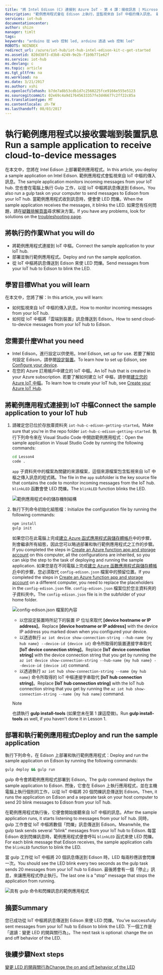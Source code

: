 ```yaml
---
title: "將 Intel Edison (C) 連接到 Azure IoT - 第 4 課：接收訊息 | Microsoft Docs"
description: "範例應用程式會在 Edison 上執行，並監視來自 IoT 中樞的傳入訊息。 新的 Gulp 工作會從 IoT 中樞將訊息傳送到 Edison 來使 LED 閃爍。"
services: iot-hub
documentationcenter: 
author: shizn
manager: timlt
tags: 
keywords: "arduino 從 web 控制 led, arduino 透過 web 控制 led"
ROBOTS: NOINDEX
redirect_url: /azure/iot-hub/iot-hub-intel-edison-kit-c-get-started
ms.assetid: 820d38f3-d3b8-4249-9e2b-f1b9b771e62f
ms.service: iot-hub
ms.devlang: c
ms.topic: article
ms.tgt_pltfrm: na
ms.workload: na
ms.date: 3/21/2017
ms.author: xshi
ms.openlocfilehash: b7de7a8b53cdb1d7c2560225fce9166e555e5123
ms.sourcegitcommit: 02e69c4a9d17645633357fe3d46677c2ff22c85a
ms.translationtype: MT
ms.contentlocale: zh-TW
ms.lasthandoff: 08/03/2017
---
```

# <a name="run-a-sample-application-to-receive-cloud-to-device-messages"></a><span data-ttu-id="c8f4d-105">執行範例應用程式以接收雲端到裝置訊息</span><span class="sxs-lookup"><span data-stu-id="c8f4d-105">Run a sample application to receive cloud-to-device messages</span></span>
<span data-ttu-id="c8f4d-106">在本文中，您將在 Intel Edison 上部署範例應用程式。</span><span class="sxs-lookup"><span data-stu-id="c8f4d-106">In this article, you deploy a sample application on Intel Edison.</span></span> <span data-ttu-id="c8f4d-107">範例應用程式會監視來自 IoT 中樞的傳入訊息。</span><span class="sxs-lookup"><span data-stu-id="c8f4d-107">The sample application monitors incoming messages from your IoT hub.</span></span> <span data-ttu-id="c8f4d-108">您也會在電腦上執行 Gulp 工作，以從 IoT 中樞將訊息傳送到 Edison。</span><span class="sxs-lookup"><span data-stu-id="c8f4d-108">You also run a gulp task on your computer to send messages to Edison from your IoT hub.</span></span> <span data-ttu-id="c8f4d-109">當範例應用程式收到訊息時，便會使 LED 閃爍。</span><span class="sxs-lookup"><span data-stu-id="c8f4d-109">When the sample application receives the messages, it blinks the LED.</span></span> <span data-ttu-id="c8f4d-110">如果您有任何問題，請在[疑難排解頁面][troubleshooting]尋求解決方案。</span><span class="sxs-lookup"><span data-stu-id="c8f4d-110">If you have any problems, look for solutions on the [troubleshooting page][troubleshooting].</span></span>

## <a name="what-you-will-do"></a><span data-ttu-id="c8f4d-111">將執行的作業</span><span class="sxs-lookup"><span data-stu-id="c8f4d-111">What you will do</span></span>
* <span data-ttu-id="c8f4d-112">將範例應用程式連接到 IoT 中樞。</span><span class="sxs-lookup"><span data-stu-id="c8f4d-112">Connect the sample application to your IoT hub.</span></span>
* <span data-ttu-id="c8f4d-113">部署並執行範例應用程式。</span><span class="sxs-lookup"><span data-stu-id="c8f4d-113">Deploy and run the sample application.</span></span>
* <span data-ttu-id="c8f4d-114">從 IoT 中樞將訊息傳送到 Edison 來使 LED 閃爍。</span><span class="sxs-lookup"><span data-stu-id="c8f4d-114">Send messages from your IoT hub to Edison to blink the LED.</span></span>

## <a name="what-you-will-learn"></a><span data-ttu-id="c8f4d-115">學習目標</span><span class="sxs-lookup"><span data-stu-id="c8f4d-115">What you will learn</span></span>
<span data-ttu-id="c8f4d-116">在本文中，您將了解：</span><span class="sxs-lookup"><span data-stu-id="c8f4d-116">In this article, you will learn:</span></span>
* <span data-ttu-id="c8f4d-117">如何監視來自 IoT 中樞的傳入訊息。</span><span class="sxs-lookup"><span data-stu-id="c8f4d-117">How to monitor incoming messages from your IoT hub.</span></span>
* <span data-ttu-id="c8f4d-118">如何從 IoT 中樞將「雲端到裝置」訊息傳送到 Edison。</span><span class="sxs-lookup"><span data-stu-id="c8f4d-118">How to send cloud-to-device messages from your IoT hub to Edison.</span></span>

## <a name="what-you-need"></a><span data-ttu-id="c8f4d-119">您需要什麼</span><span class="sxs-lookup"><span data-stu-id="c8f4d-119">What you need</span></span>
* <span data-ttu-id="c8f4d-120">Intel Edison，進行設定以供使用。</span><span class="sxs-lookup"><span data-stu-id="c8f4d-120">Intel Edison, set up for use.</span></span> <span data-ttu-id="c8f4d-121">若要了解如何設定 Edison，請參閱[設定裝置][configure-your-device]。</span><span class="sxs-lookup"><span data-stu-id="c8f4d-121">To learn how to set up Edison, see [Configure your device][configure-your-device].</span></span>
* <span data-ttu-id="c8f4d-122">在您的 Azure 訂用帳戶中建立的 IoT 中樞。</span><span class="sxs-lookup"><span data-stu-id="c8f4d-122">An IoT hub that is created in your Azure subscription.</span></span> <span data-ttu-id="c8f4d-123">若要了解如何建立 IoT 中樞，請參閱[建立您的 Azure IoT 中樞][create-your-azure-iot-hub]。</span><span class="sxs-lookup"><span data-stu-id="c8f4d-123">To learn how to create your IoT hub, see [Create your Azure IoT Hub][create-your-azure-iot-hub].</span></span>

## <a name="connect-the-sample-application-to-your-iot-hub"></a><span data-ttu-id="c8f4d-124">將範例應用程式連接到 IoT 中樞</span><span class="sxs-lookup"><span data-stu-id="c8f4d-124">Connect the sample application to your IoT hub</span></span>
1. <span data-ttu-id="c8f4d-125">請確定您已位於存放庫資料夾 `iot-hub-c-edison-getting-started`。</span><span class="sxs-lookup"><span data-stu-id="c8f4d-125">Make sure that you're in the repo folder `iot-hub-c-edison-getting-started`.</span></span> <span data-ttu-id="c8f4d-126">執行下列命令來在 Visual Studio Code 中開啟範例應用程式︰</span><span class="sxs-lookup"><span data-stu-id="c8f4d-126">Open the sample application in Visual Studio Code by running the following commands:</span></span>

   ```bash
   cd Lesson4
   code .
   ```

   <span data-ttu-id="c8f4d-127">`app` 子資料夾中的檔案為關鍵的來源檔案，這個來源檔案包含監視來自 IoT 中樞之傳入訊息的程式碼。</span><span class="sxs-lookup"><span data-stu-id="c8f4d-127">The file in the `app` subfolder is the key source file that contains the code to monitor incoming messages from the IoT hub.</span></span> <span data-ttu-id="c8f4d-128">`blinkLED` 函數會使 LED 閃爍。</span><span class="sxs-lookup"><span data-stu-id="c8f4d-128">The `blinkLED` function blinks the LED.</span></span>

   ![範例應用程式中的儲存機制結構][repo-structure]
2. <span data-ttu-id="c8f4d-130">執行下列命令初始化組態檔：</span><span class="sxs-lookup"><span data-stu-id="c8f4d-130">Initialize the configuration file by running the following commands:</span></span>

   ```bash
   npm install
   gulp init
   ```

   <span data-ttu-id="c8f4d-131">如果您已在此電腦上完成[建立 Azure 函式應用程式與儲存體帳戶][create-an-azure-function-app-and-storage-account]中的步驟，則會繼承所有組態，因此您可以略過部署和執行範例應用程式之工作的步驟。</span><span class="sxs-lookup"><span data-stu-id="c8f4d-131">If you completed the steps in [Create an Azure function app and storage account][create-an-azure-function-app-and-storage-account] on this computer, all the configurations are inherited, so you can skip the step to the task of deploying and running the sample application.</span></span> <span data-ttu-id="c8f4d-132">如果您是在不同電腦上完成[建立 Azure 函數應用程式與儲存體帳戶][create-an-azure-function-app-and-storage-account]中的步驟，您必須取代 `config-edison.json` 檔案中的預留位置。</span><span class="sxs-lookup"><span data-stu-id="c8f4d-132">If you completed the steps in [Create an Azure function app and storage account][create-an-azure-function-app-and-storage-account] on a different computer, you need to replace the placeholders in the `config-edison.json` file.</span></span> <span data-ttu-id="c8f4d-133">`config-edison.json` 檔案位於您主資料夾的子資料夾中。</span><span class="sxs-lookup"><span data-stu-id="c8f4d-133">The `config-edison.json` file is in the subfolder of your home folder.</span></span>

   ![config-edison.json 檔案的內容](media/iot-hub-intel-edison-lessons/lesson4/config-edison.png)

   * <span data-ttu-id="c8f4d-135">以您設定裝置時所記下的裝置 IP 位址來取代 **[device hostname or IP address]**。</span><span class="sxs-lookup"><span data-stu-id="c8f4d-135">Replace **[device hostname or IP address]** with the device IP address you marked down when you configured your device.</span></span>
   * <span data-ttu-id="c8f4d-136">以透過執行 `az iot device show-connection-string --hub-name {my hub name} --device-id {device id}` 命令所取得的裝置連接字串取代 **[IoT device connection string]**。</span><span class="sxs-lookup"><span data-stu-id="c8f4d-136">Replace **[IoT device connection string]** with the device connection string that you get by running the `az iot device show-connection-string --hub-name {my hub name} --device-id {device id}` command.</span></span>
   * <span data-ttu-id="c8f4d-137">以透過執行 `az iot hub show-connection-string --name {my hub name}` 命令所取得的 IoT 中樞連接字串取代 **[IoT hub connection string]**。</span><span class="sxs-lookup"><span data-stu-id="c8f4d-137">Replace **[IoT hub connection string]** with the IoT hub connection string that you get by running the `az iot hub show-connection-string --name {my hub name}` command.</span></span>

   > [!NOTE]
   > <span data-ttu-id="c8f4d-138">也請執行 **gulp install-tools** (如果您未在第 1 課這麼做)。</span><span class="sxs-lookup"><span data-stu-id="c8f4d-138">Run **gulp install-tools** as well, if you haven't done it in Lesson 1.</span></span>

## <a name="deploy-and-run-the-sample-application"></a><span data-ttu-id="c8f4d-139">部署和執行範例應用程式</span><span class="sxs-lookup"><span data-stu-id="c8f4d-139">Deploy and run the sample application</span></span>
<span data-ttu-id="c8f4d-140">執行下列命令，在 Edison 上部署和執行範例應用程式：</span><span class="sxs-lookup"><span data-stu-id="c8f4d-140">Deploy and run the sample application on Edison by running the following commands:</span></span>

```bash
gulp deploy && gulp run
```

<span data-ttu-id="c8f4d-141">gulp 命令會將範例應用程式部署到 Edison。</span><span class="sxs-lookup"><span data-stu-id="c8f4d-141">The gulp command deploys the sample application to Edison.</span></span> <span data-ttu-id="c8f4d-142">然後，它會在 Edison 上執行應用程式，並在主機電腦上執行個別的工作，以從 IoT 中樞將 20 個閃爍訊息傳送到 Edison。</span><span class="sxs-lookup"><span data-stu-id="c8f4d-142">Then, it runs the application on Edison and a separate task on your host computer to send 20 blink messages to Edison from your IoT hub.</span></span>

<span data-ttu-id="c8f4d-143">在範例應用程式執行後，它便會開始接聽來自 IoT 中樞的訊息。</span><span class="sxs-lookup"><span data-stu-id="c8f4d-143">After the sample application runs, it starts listening to messages from your IoT hub.</span></span> <span data-ttu-id="c8f4d-144">同時，gulp 工作會從 IoT 中樞將數個「閃爍」訊息傳送到 Edison。</span><span class="sxs-lookup"><span data-stu-id="c8f4d-144">Meanwhile, the gulp task sends several "blink" messages from your IoT hub to Edison.</span></span> <span data-ttu-id="c8f4d-145">每當 Edison 收到閃爍訊息時，範例應用程式便會呼叫 `blinkLED` 函式來使 LED 閃爍。</span><span class="sxs-lookup"><span data-stu-id="c8f4d-145">For each blink message that Edison receives, the sample application calls the `blinkLED` function to blink the LED.</span></span>

<span data-ttu-id="c8f4d-146">當 gulp 工作從 IoT 中樞將 20 個訊息傳送到 Edison 時，LED 每兩秒應該會閃爍一次。</span><span class="sxs-lookup"><span data-stu-id="c8f4d-146">You should see the LED blink every two seconds as the gulp task sends 20 messages from your IoT hub to Edison.</span></span> <span data-ttu-id="c8f4d-147">最後將會有一個「停止」訊息，來讓應用程式停止執行。</span><span class="sxs-lookup"><span data-stu-id="c8f4d-147">The last one is a "stop" message that stops the application from running.</span></span>

![具有 gulp 命令和閃爍訊息的範例應用程式][gulp-command-and-blink-messages]

## <a name="summary"></a><span data-ttu-id="c8f4d-149">摘要</span><span class="sxs-lookup"><span data-stu-id="c8f4d-149">Summary</span></span>
<span data-ttu-id="c8f4d-150">您已成功從 IoT 中樞將訊息傳送到 Edison 來使 LED 閃爍。</span><span class="sxs-lookup"><span data-stu-id="c8f4d-150">You’ve successfully sent messages from your IoT hub to Edison to blink the LED.</span></span> <span data-ttu-id="c8f4d-151">下一個工作是「選讀：變更 LED 的開與關行為」。</span><span class="sxs-lookup"><span data-stu-id="c8f4d-151">The next task is optional: change the on and off behavior of the LED.</span></span>

## <a name="next-steps"></a><span data-ttu-id="c8f4d-152">後續步驟</span><span class="sxs-lookup"><span data-stu-id="c8f4d-152">Next steps</span></span>
<span data-ttu-id="c8f4d-153">[變更 LED 的開與關行為][change-the-on-and-off-behavior-of-the-led]</span><span class="sxs-lookup"><span data-stu-id="c8f4d-153">[Change the on and off behavior of the LED][change-the-on-and-off-behavior-of-the-led]</span></span>

<!-- Images and links -->

[troubleshooting]: iot-hub-intel-edison-kit-c-troubleshooting.md
[configure-your-device]: iot-hub-intel-edison-kit-c-lesson1-configure-your-device.md
[create-your-azure-iot-hub]: iot-hub-intel-edison-kit-c-lesson2-prepare-azure-iot-hub.md
[repo-structure]: media/iot-hub-intel-edison-lessons/lesson4/repo_structure_c.png
[create-an-azure-function-app-and-storage-account]: iot-hub-intel-edison-kit-c-lesson3-deploy-resource-manager-template.md
[gulp-command-and-blink-messages]: media/iot-hub-intel-edison-lessons/lesson4/gulp_blink_c.png
[change-the-on-and-off-behavior-of-the-led]: iot-hub-intel-edison-kit-c-lesson4-change-led-behavior.md